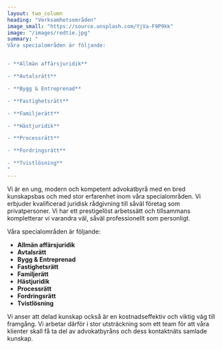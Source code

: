 ```yaml
---
layout: two_column
heading: "Verksamhetsområden"
image_small: "https://source.unsplash.com/YjVa-F9P9kk"
image: "/images/redtie.jpg"
summary: "
Våra specialområden är följande:


- **Allmän affärsjuridik**

- **Avtalsrätt**

- **Bygg & Entreprenad**

- **Fastighetsrätt**

- **Familjerätt**

- **Hästjuridik**

- **Processrätt**

- **Fordringsrätt**

- **Tvistlösning**
"
---
```


Vi är en ung, modern och kompetent advokatbyrå med en bred kunskapsbas och med stor erfarenhet inom våra specialområden. Vi erbjuder kvalificerad juridisk rådgivning till såväl företag som privatpersoner. Vi har ett prestigelöst arbetssätt och tillsammans kompletterar vi varandra väl, såväl professionellt som personligt.

Våra specialområden är följande:

- **Allmän affärsjuridik**
- **Avtalsrätt**
- **Bygg & Entreprenad**
- **Fastighetsrätt**
- **Familjerätt**
- **Hästjuridik**
- **Processrätt**
- **Fordringsrätt**
- **Tvistlösning**


Vi anser att delad kunskap också är en kostnadseffektiv och viktig väg till framgång. Vi arbetar därför i stor utsträckning som ett team för att våra klienter skall få ta del av advokatbyråns och dess kontaktnäts samlade kunskap.